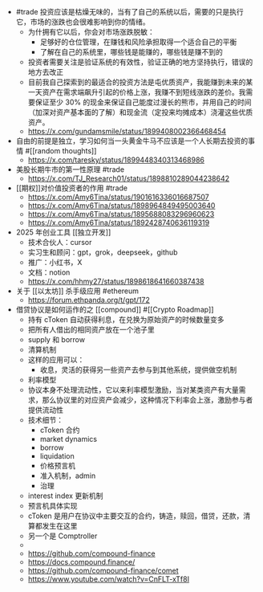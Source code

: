 - #trade 投资应该是枯燥无味的，当有了自己的系统以后，需要的只是执行它，市场的涨跌也会很难影响到你的情绪。
	- 为什拥有它以后，你会对市场涨跌脱敏：
		- 足够好的仓位管理，在赚钱和风险承担取得一个适合自己的平衡
		- 了解在自己的系统里，哪些钱是能赚的，哪些钱是赚不到的
	- 投资者需要关注是验证系统的有效性，验证正确的地方坚持执行，错误的地方去改正
	- 目前我自己探索到的最适合的投资方法是屯优质资产，我能赚到未来的某一天资产在需求端飙升引起的价格上涨，我赚不到短线涨跌的差价。我需要保证至少 30% 的现金来保证自己能度过漫长的熊市，并用自己的时间（加深对资产基本面的了解）和现金流（定投来均摊成本）浇灌这些优质资产。
	- https://x.com/gundamsmile/status/1899408002366468454
- 自由的前提是独立，学习如何当一头黄金牛马不应该是一个人长期去投资的事情 #[[random thoughts]]
	- https://x.com/taresky/status/1899448340313468986
- 美股长期牛市的第一性原理 #trade
	- https://x.com/TJ_Research01/status/1898810289044238642
- [[期权]]对价值投资者的作用 #trade
	- https://x.com/Amy6Tina/status/1901616336016687507
	- https://x.com/Amy6Tina/status/1898964849495003640
	- https://x.com/Amy6Tina/status/1895688083296960623
	- https://x.com/Amy6Tina/status/1892428740636119319
- 2025 年创业工具 [[独立开发]]
	- 技术合伙人：cursor
	- 实习生和顾问：gpt，grok，deepseek，github
	- 推广：小红书，X
	- 文档：notion
	- https://x.com/hhmy27/status/1898618641660387438
- 关于 [[以太坊]] 杀手级应用 #ethereum
	- https://forum.ethpanda.org/t/gpt/172
- 借贷协议是如何运作的之 [[compound]] #[[Crypto Roadmap]]
	- 持有 cToken 自动获得利息，在兑换为原始资产的时候数量变多
	- 把所有人借出的相同资产放在一个池子里
	- supply 和 borrow
	- 清算机制
	- 这样的应用可以：
		- 收息，灵活的获得另一些资产去参与到其他系统，提供做空机制
	- 利率模型
	- 协议本身不处理流动性，它以来利率模型激励，当对某类资产有大量需求，那么协议里的对应资产会减少，这种情况下利率会上涨，激励参与者提供流动性
	- 技术细节：
		- cToken 合约
		- market dynamics
		- borrow
		- liquidation
		- 价格预言机
		- 准入机制，admin
		- 治理
	- interest index 更新机制
	- 预言机具体实现
	- cToken 是用户在协议中主要交互的合约，铸造，赎回，借贷，还款，清算都发生在这里
	- 另一个是 Comptroller
	-
	- https://github.com/compound-finance
	- https://docs.compound.finance/
	- https://github.com/compound-finance/comet
	- https://www.youtube.com/watch?v=CnFLT-xTf8I